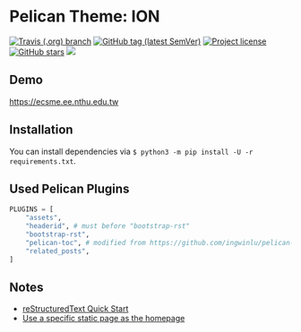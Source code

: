 # Pelican Theme: ION

<a href="https://travis-ci.org/jfcherng/pelican-theme-ion"><img alt="Travis (.org) branch" src="https://img.shields.io/travis/jfcherng/pelican-theme-ion/master?style=flat-square"></a>
<a href="https://github.com/jfcherng/pelican-theme-ion/tags"><img alt="GitHub tag (latest SemVer)" src="https://img.shields.io/github/tag/jfcherng/pelican-theme-ion?style=flat-square&logo=github"></a>
<a href="https://github.com/jfcherng/pelican-theme-ion/blob/master/LICENSE"><img alt="Project license" src="https://img.shields.io/github/license/jfcherng/pelican-theme-ion?style=flat-square&logo=github"></a>
<a href="https://github.com/jfcherng/pelican-theme-ion/stargazers"><img alt="GitHub stars" src="https://img.shields.io/github/stars/jfcherng/pelican-theme-ion?style=flat-square&logo=github"></a>
<a href="https://www.paypal.me/jfcherng/5usd" title="Donate to this project using Paypal"><img src="https://img.shields.io/badge/paypal-donate-blue.svg?style=flat-square&logo=paypal"></a>


## Demo

https://ecsme.ee.nthu.edu.tw


## Installation

You can install dependencies via `$ python3 -m pip install -U -r requirements.txt`.


## Used Pelican Plugins

```python
PLUGINS = [
    "assets",
    "headerid", # must before "bootstrap-rst"
    "bootstrap-rst",
    "pelican-toc", # modified from https://github.com/ingwinlu/pelican-toc
    "related_posts",
]
```


## Notes

- [reStructuredText Quick Start](http://docutils.sourceforge.net/docs/user/rst/quickref.html)
- [Use a specific static page as the homepage](http://docs.getpelican.com/en/stable/faq.html#how-can-i-use-a-static-page-as-my-home-page)

